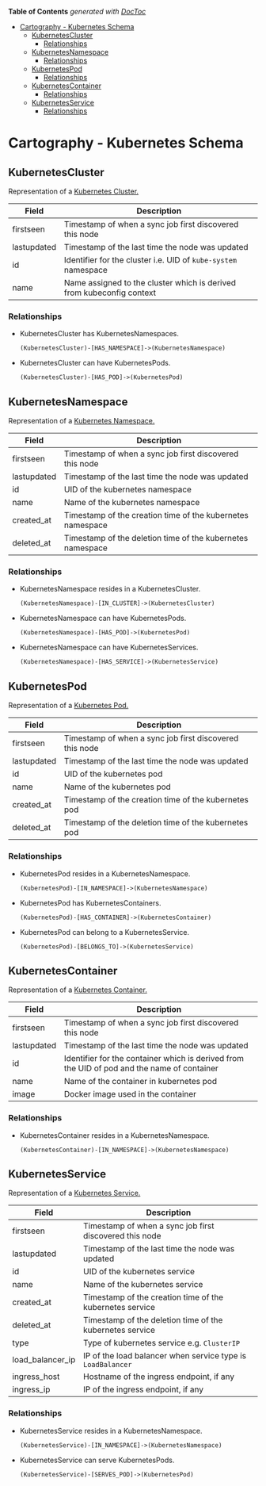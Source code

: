 <!-- START doctoc generated TOC please keep comment here to allow auto update -->
<!-- DON'T EDIT THIS SECTION, INSTEAD RE-RUN doctoc TO UPDATE -->
**Table of Contents**  *generated with [DocToc](https://github.com/thlorenz/doctoc)*

- [Cartography - Kubernetes Schema](#cartography---kubernetes-schema)
  - [KubernetesCluster](#kubernetescluster)
    - [Relationships](#relationships)
  - [KubernetesNamespace](#kubernetesnamespace)
    - [Relationships](#relationships-1)
  - [KubernetesPod](#kubernetespod)
    - [Relationships](#relationships-2)
  - [KubernetesContainer](#kubernetescontainer)
    - [Relationships](#relationships-3)
  - [KubernetesService](#kubernetesservice)
    - [Relationships](#relationships-4)

<!-- END doctoc generated TOC please keep comment here to allow auto update -->

# Cartography - Kubernetes Schema

## KubernetesCluster
Representation of a [Kubernetes Cluster.](https://kubernetes.io/docs/concepts/overview/what-is-kubernetes/)

| Field | Description |
|-------|-------------|
| firstseen | Timestamp of when a sync job first discovered this node |
| lastupdated | Timestamp of the last time the node was updated |
| id | Identifier for the cluster i.e. UID of `kube-system` namespace |
| name | Name assigned to the cluster which is derived from kubeconfig context |

### Relationships
- KubernetesCluster has KubernetesNamespaces.
    ```
    (KubernetesCluster)-[HAS_NAMESPACE]->(KubernetesNamespace)
    ```

- KubernetesCluster can have KubernetesPods.
    ```
    (KubernetesCluster)-[HAS_POD]->(KubernetesPod)
    ```

## KubernetesNamespace
Representation of a [Kubernetes Namespace.](https://kubernetes.io/docs/concepts/overview/working-with-objects/namespaces/)

| Field | Description |
|-------|-------------|
| firstseen | Timestamp of when a sync job first discovered this node |
| lastupdated | Timestamp of the last time the node was updated |
| id | UID of the kubernetes namespace |
| name | Name of the kubernetes namespace |
| created_at | Timestamp of the creation time of the kubernetes namespace |
| deleted_at | Timestamp of the deletion time of the kubernetes namespace |

### Relationships
- KubernetesNamespace resides in a KubernetesCluster.
    ```
    (KubernetesNamespace)-[IN_CLUSTER]->(KubernetesCluster)
    ```

- KubernetesNamespace can have KubernetesPods.
    ```
    (KubernetesNamespace)-[HAS_POD]->(KubernetesPod)
    ```

- KubernetesNamespace can have KubernetesServices.
    ```
    (KubernetesNamespace)-[HAS_SERVICE]->(KubernetesService)
    ```

## KubernetesPod
Representation of a [Kubernetes Pod.](https://kubernetes.io/docs/concepts/workloads/pods/)

| Field | Description |
|-------|-------------|
| firstseen | Timestamp of when a sync job first discovered this node |
| lastupdated | Timestamp of the last time the node was updated |
| id | UID of the kubernetes pod |
| name | Name of the kubernetes pod |
| created_at | Timestamp of the creation time of the kubernetes pod |
| deleted_at | Timestamp of the deletion time of the kubernetes pod |

### Relationships
- KubernetesPod resides in a KubernetesNamespace.
    ```
    (KubernetesPod)-[IN_NAMESPACE]->(KubernetesNamespace)
    ```

- KubernetesPod has KubernetesContainers.
    ```
    (KubernetesPod)-[HAS_CONTAINER]->(KubernetesContainer)
    ```

- KubernetesPod can belong to a KubernetesService.
    ```
    (KubernetesPod)-[BELONGS_TO]->(KubernetesService)
    ```

## KubernetesContainer
Representation of a [Kubernetes Container.](https://kubernetes.io/docs/concepts/workloads/pods/#how-pods-manage-multiple-containers)

| Field | Description |
|-------|-------------|
| firstseen | Timestamp of when a sync job first discovered this node |
| lastupdated | Timestamp of the last time the node was updated |
| id | Identifier for the container which is derived from the UID of pod and the name of container |
| name | Name of the container in kubernetes pod |
| image | Docker image used in the container |

### Relationships
- KubernetesContainer resides in a KubernetesNamespace.
    ```
    (KubernetesContainer)-[IN_NAMESPACE]->(KubernetesNamespace)
    ```

## KubernetesService
Representation of a [Kubernetes Service.](https://kubernetes.io/docs/concepts/services-networking/service/)

| Field | Description |
|-------|-------------|
| firstseen | Timestamp of when a sync job first discovered this node |
| lastupdated | Timestamp of the last time the node was updated |
| id | UID of the kubernetes service |
| name | Name of the kubernetes service |
| created_at | Timestamp of the creation time of the kubernetes service |
| deleted_at | Timestamp of the deletion time of the kubernetes service |
| type | Type of kubernetes service e.g. `ClusterIP` |
| load_balancer_ip | IP of the load balancer when service type is `LoadBalancer` |
| ingress_host | Hostname of the ingress endpoint, if any |
| ingress_ip | IP of the ingress endpoint, if any |

### Relationships
- KubernetesService resides in a KubernetesNamespace.
    ```
    (KubernetesService)-[IN_NAMESPACE]->(KubernetesNamespace)
    ```

- KubernetesService can serve KubernetesPods.
    ```
    (KubernetesService)-[SERVES_POD]->(KubernetesPod)
    ```
